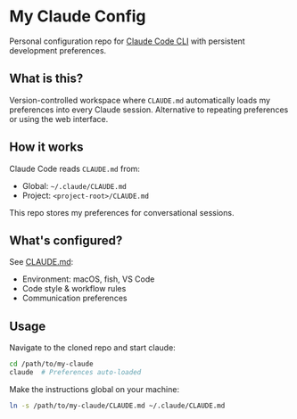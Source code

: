 # My Claude Config

Personal configuration repo for [Claude Code CLI](https://www.claude.com/product/claude-code) with persistent development preferences.

## What is this?

Version-controlled workspace where `CLAUDE.md` automatically loads my preferences into every Claude session. Alternative to repeating preferences or using the web interface.

## How it works

Claude Code reads `CLAUDE.md` from:
- Global: `~/.claude/CLAUDE.md`
- Project: `<project-root>/CLAUDE.md`

This repo stores my preferences for conversational sessions.

## What's configured?

See [CLAUDE.md](CLAUDE.md):
- Environment: macOS, fish, VS Code
- Code style & workflow rules
- Communication preferences

## Usage

Navigate to the cloned repo and start claude:

```bash
cd /path/to/my-claude
claude  # Preferences auto-loaded
```

Make the instructions global on your machine:

```bash
ln -s /path/to/my-claude/CLAUDE.md ~/.claude/CLAUDE.md
```